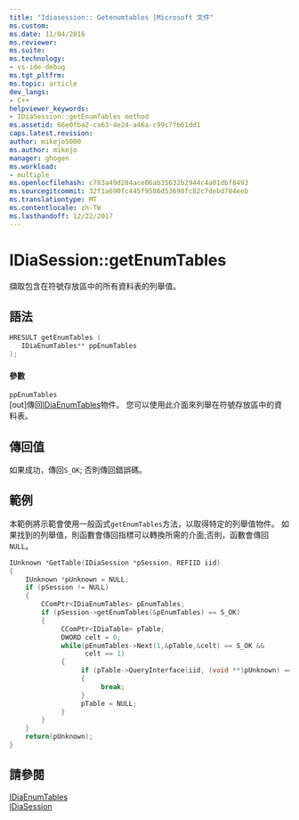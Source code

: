 ```yaml
---
title: "Idiasession:: Getenumtables |Microsoft 文件"
ms.custom: 
ms.date: 11/04/2016
ms.reviewer: 
ms.suite: 
ms.technology:
- vs-ide-debug
ms.tgt_pltfrm: 
ms.topic: article
dev_langs:
- C++
helpviewer_keywords:
- IDiaSession::getEnumTables method
ms.assetid: 66e0fba2-ca63-4e24-a46a-c99c7fb61dd1
caps.latest.revision: 
author: mikejo5000
ms.author: mikejo
manager: ghogen
ms.workload:
- multiple
ms.openlocfilehash: c783a49d284ace06ab35632b2944c4a01dbf8493
ms.sourcegitcommit: 32f1a690fc445f9586d53698fc82c7debd784eeb
ms.translationtype: MT
ms.contentlocale: zh-TW
ms.lasthandoff: 12/22/2017
---
```

# <a name="idiasessiongetenumtables"></a>IDiaSession::getEnumTables
擷取包含在符號存放區中的所有資料表的列舉值。  
  
## <a name="syntax"></a>語法  
  
```C++  
HRESULT getEnumTables (   
   IDiaEnumTables** ppEnumTables  
);  
```  
  
#### <a name="parameters"></a>參數  
 `ppEnumTables`  
 [out]傳回[IDiaEnumTables](../../debugger/debug-interface-access/idiaenumtables.md)物件。 您可以使用此介面來列舉在符號存放區中的資料表。  
  
## <a name="return-value"></a>傳回值  
 如果成功，傳回`S_OK`; 否則傳回錯誤碼。  
  
## <a name="example"></a>範例  
 本範例將示範會使用一般函式`getEnumTables`方法，以取得特定的列舉值物件。 如果找到的列舉值，則函數會傳回指標可以轉換所需的介面;否則，函數會傳回`NULL`。  
  
```C++  
IUnknown *GetTable(IDiaSession *pSession, REFIID iid)  
{  
    IUnknown *pUnknown = NULL;  
    if (pSession != NULL)  
    {  
        CComPtr<IDiaEnumTables> pEnumTables;  
        if (pSession->getEnumTables(&pEnumTables) == S_OK)  
        {  
             CComPtr<IDiaTable> pTable;  
             DWORD celt = 0;  
             while(pEnumTables->Next(1,&pTable,&celt) == S_OK &&  
                   celt == 1)  
             {  
                  if (pTable->QueryInterface(iid, (void **)pUnknown) == S_OK)  
                  {  
                       break;  
                  }  
                  pTable = NULL;  
             }  
        }  
    }  
    return(pUnknown);  
}  
```  
  
## <a name="see-also"></a>請參閱  
 [IDiaEnumTables](../../debugger/debug-interface-access/idiaenumtables.md)   
 [IDiaSession](../../debugger/debug-interface-access/idiasession.md)